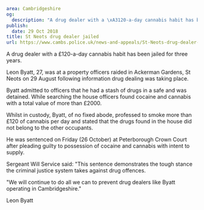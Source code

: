 ```yaml
area: Cambridgeshire
og:
  description: "A drug dealer with a \xA3120-a-day cannabis habit has been jailed for three years."
publish:
  date: 29 Oct 2018
title: St Neots drug dealer jailed
url: https://www.cambs.police.uk/news-and-appeals/St-Neots-drug-dealer-Byatt-jailed
```

A drug dealer with a £120-a-day cannabis habit has been jailed for three years.

Leon Byatt, 27, was at a property officers raided in Ackerman Gardens, St Neots on 29 August following information drug dealing was taking place.

Byatt admitted to officers that he had a stash of drugs in a safe and was detained. While searching the house officers found cocaine and cannabis with a total value of more than £2000.

Whilst in custody, Byatt, of no fixed abode, professed to smoke more than £120 of cannabis per day and stated that the drugs found in the house did not belong to the other occupants.

He was sentenced on Friday (26 October) at Peterborough Crown Court after pleading guilty to possession of cocaine and cannabis with intent to supply.

Sergeant Will Service said: "This sentence demonstrates the tough stance the criminal justice system takes against drug offences.

"We will continue to do all we can to prevent drug dealers like Byatt operating in Cambridgeshire."

Leon Byatt
